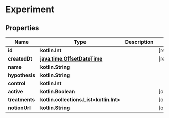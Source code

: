 
# Experiment

## Properties
Name | Type | Description | Notes
------------ | ------------- | ------------- | -------------
**id** | **kotlin.Int** |  |  [readonly]
**createdDt** | [**java.time.OffsetDateTime**](java.time.OffsetDateTime.md) |  |  [readonly]
**name** | **kotlin.String** |  | 
**hypothesis** | **kotlin.String** |  | 
**control** | **kotlin.Int** |  | 
**active** | **kotlin.Boolean** |  |  [optional]
**treatments** | **kotlin.collections.List&lt;kotlin.Int&gt;** |  |  [optional]
**notionUrl** | **kotlin.String** |  |  [optional]



